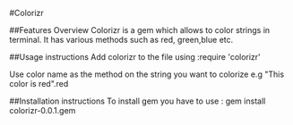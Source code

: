 #Colorizr

##Features Overview
Colorizr is a gem which allows to color strings in terminal. It has various methods such as red, green,blue etc.

##Usage instructions
Add colorizr to the file using :require 'colorizr'

Use color name as the method on the string you want to colorize e.g "This color is red".red

##Installation instructions
To install gem you have to use : gem install colorizr-0.0.1.gem